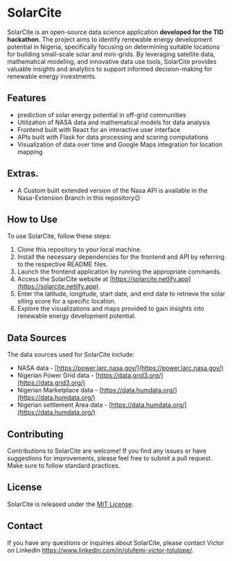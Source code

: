 # SolarCite

SolarCite is an open-source data science application **developed for the TID hackathon**. The project aims to identify renewable energy development potential in Nigeria, specifically focusing on determining suitable locations for building small-scale solar and mini-grids. By leveraging satellite data, mathematical modeling, and innovative data use tools, SolarCite provides valuable insights and analytics to support informed decision-making for renewable energy investments.

## Features

- prediction of solar energy potential in off-grid communities
- Utilization of NASA data and mathematical models for data analysis
- Frontend built with React for an interactive user interface
- APIs built with Flask for data processing and scoring computations
- Visualization of data over time and Google Maps integration for location mapping

## Extras.
- A Custom built extended version of the Nasa API is available in the Nasa-Extension Branch in this repository😉

## How to Use

To use SolarCite, follow these steps:

1. Clone this repository to your local machine.
2. Install the necessary dependencies for the frontend and API by referring to the respective README files.
3. Launch the frontend application by running the appropriate commands.
4. Access the SolarCite website at [https://solarcite.netlify.app](https://solarcite.netlify.app).
5. Enter the latitude, longitude, start date, and end date to retrieve the solar siting score for a specific location.
6. Explore the visualizations and maps provided to gain insights into renewable energy development potential.

## Data Sources

The data sources used for SolarCite include:

- NASA data - [https://power.larc.nasa.gov/](https://power.larc.nasa.gov/)
- Nigerian Power Grid data - [https://data.grid3.org/](https://data.grid3.org/)
- Nigerian Marketplace data - [https://data.humdata.org/](https://data.humdata.org/)
- Nigerian settlement Area data - [https://data.humdata.org/](https://data.humdata.org/)

## Contributing

Contributions to SolarCite are welcome! If you find any issues or have suggestions for improvements, please feel free to submit a pull request. Make sure to follow standard practices.

## License

SolarCite is released under the [MIT License](LICENSE).

## Contact

If you have any questions or inquiries about SolarCite, please contact Victor on LinkedIn https://www.linkedin.com/in/olufemi-victor-tolulope/.


